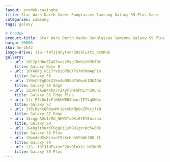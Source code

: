```yaml
---
layout: produk-casinghp
title: Star Wars Darth Vader Sunglasses Samsung Galaxy S9 Plus Case
categories: samsung
tags: galaxy

# Produk
product-title: Star Wars Darth Vader Sunglasses Samsung Galaxy S9 Plus Case
harga: 90000
sku: hn-2643
image-drive: 11G--f9fJIdFytvnF20s9luXti_bC9KH5
gallery:
  - url: 1OC2p3HhnZIaD3vos2MqgCRm9jtKMkT9t
    title: Galaxy Note 8
  - url: 18YW0Kg_HE17rV8zGPB8XPs7mPNmApFin
    title: Galaxy S6
  - url: 1YNvCFEgKOs2Zen4wO85aT50wubINEAQW
    title: Galaxy S6 Edge
  - url: 1ZuovjkwB4xbnJr2XyFlHsGMnLrn3ALnI
    title: Galaxy S6 Edge Plus
  - url: 1fi-PZ4DnIiFtN6kW8RXUworIET4qOWos
    title: Galaxy S7
  - url: 1Y8iRyKxQRHuwMr1erobKMp0xZPKxjfrB
    title: Galaxy S7 Edge
  - url: 15cqgnADm1rMd_NHW3TuOKiE7EYEuizoa
    title: Galaxy S8
  - url: 1G4DgItmKXKFDgg8i1yhBH1gtrWc5w0DX
    title: Galaxy S8 Plus
  - url: 1Xpo4eUXyKLvxnTOsKcHnhVSbWklNU_St
    title: Galaxy S9
  - url: 11G--f9fJIdFytvnF20s9luXti_bC9KH5
    title: Galaxy S9 Plus
---
```

